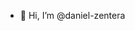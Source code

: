 - 👋 Hi, I’m @daniel-zentera


<!---
daniel-zentera/daniel-zentera is a ✨ special ✨ repository because its `README.md` (this file) appears on your GitHub profile.
You can click the Preview link to take a look at your changes.
--->
